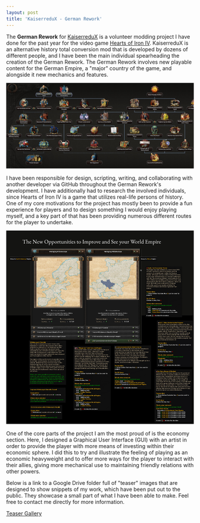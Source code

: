 ```yaml
---
layout: post
title: 'KaiserreduX - German Rework'
---
```


The **German Rework** for [KaiserreduX](https://steamcommunity.com/workshop/filedetails/?id=2076426030) is a volunteer modding project I have done for the past year for the video game [Hearts of Iron IV](https://store.steampowered.com/app/394360/Hearts_of_Iron_IV/). KaiserreduX is an alternative history total conversion mod that is developed by dozens of different people, and I have been the main individual spearheading the creation of the German Rework. The German Rework involves new playable content for the German Empire, a "major" country of the game, and alongside it new mechanics and features.

![Tree Screenshot](/assets/img/projects/proj-1/StartingTree.jpg)

I have been responsible for design, scripting, writing, and collaborating with another developer via GitHub throughout the German Rework's development. I have additionally had to research the involved individuals, since Hearts of Iron IV is a game that utilizes real-life persons of history. One of my core motivations for the project has mostly been to provide a fun experience for players and to design something I would enjoy playing myself, and a key part of that has been providing numerous different routes for the player to undertake.

![EcoGUI](/assets/img/projects/proj-1/EconomyGUI.jpg)

One of the core parts of the project I am the most proud of is the economy section. Here, I designed a Graphical User Interface (GUI) with an artist in order to provide the player with more means of investing within their economic sphere. I did this to try and illustrate the feeling of playing as an economic heavyweight and to offer more ways for the player to interact with their allies, giving more mechanical use to maintaining friendly relations with other powers.

Below is a link to a Google Drive folder full of "teaser" images that are designed to show snippets of my work, which have been put out to the public. They showcase a small part of what I have been able to make. Feel free to contact me directly for more information.

[Teaser Gallery](https://drive.google.com/drive/folders/1NpRcrPesVQPywyL9yVharCsc26Fl-o7r?usp=sharing)